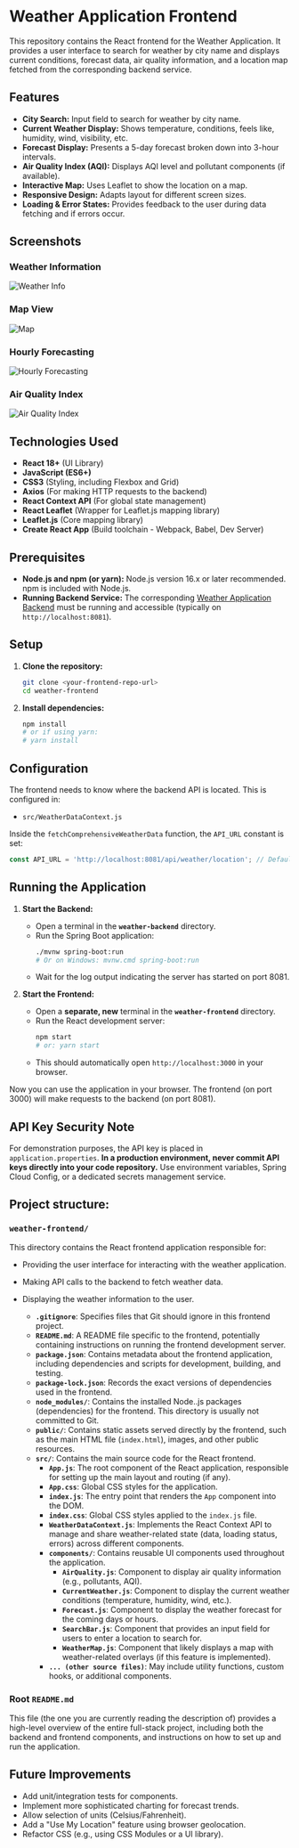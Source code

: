 # Weather Application Frontend

This repository contains the React frontend for the Weather Application. It provides a user interface to search for weather by city name and displays current conditions, forecast data, air quality information, and a location map fetched from the corresponding backend service.

## Features

*   **City Search:** Input field to search for weather by city name.
*   **Current Weather Display:** Shows temperature, conditions, feels like, humidity, wind, visibility, etc.
*   **Forecast Display:** Presents a 5-day forecast broken down into 3-hour intervals.
*   **Air Quality Index (AQI):** Displays AQI level and pollutant components (if available).
*   **Interactive Map:** Uses Leaflet to show the location on a map.
*   **Responsive Design:** Adapts layout for different screen sizes.
*   **Loading & Error States:** Provides feedback to the user during data fetching and if errors occur.


## Screenshots


### Weather Information
![Weather Info](/Images/WthrInfo.png)

### Map View
![Map](/Images/Map.png)

### Hourly Forecasting
![Hourly Forecasting](/Images/HrForecast.png)

### Air Quality Index
![Air Quality Index](/Images/AIQ.png)



## Technologies Used

*   **React 18+** (UI Library)
*   **JavaScript (ES6+)**
*   **CSS3** (Styling, including Flexbox and Grid)
*   **Axios** (For making HTTP requests to the backend)
*   **React Context API** (For global state management)
*   **React Leaflet** (Wrapper for Leaflet.js mapping library)
*   **Leaflet.js** (Core mapping library)
*   **Create React App** (Build toolchain - Webpack, Babel, Dev Server)

## Prerequisites

*   **Node.js and npm (or yarn):** Node.js version 16.x or later recommended. npm is included with Node.js.
*   **Running Backend Service:** The corresponding [Weather Application Backend](<link-to-your-backend-repo>) must be running and accessible (typically on `http://localhost:8081`).

## Setup

1.  **Clone the repository:**
    ```bash
    git clone <your-frontend-repo-url>
    cd weather-frontend
    ```

2.  **Install dependencies:**
    ```bash
    npm install
    # or if using yarn:
    # yarn install
    ```

## Configuration

The frontend needs to know where the backend API is located. This is configured in:

*   `src/WeatherDataContext.js`

Inside the `fetchComprehensiveWeatherData` function, the `API_URL` constant is set:

```javascript
const API_URL = 'http://localhost:8081/api/weather/location'; // Default backend URL

```

## Running the Application

1.  **Start the Backend:**
    *   Open a terminal in the **`weather-backend`** directory.
    *   Run the Spring Boot application:
        ```bash
        ./mvnw spring-boot:run
        # Or on Windows: mvnw.cmd spring-boot:run
        ```
    *   Wait for the log output indicating the server has started on port 8081.

2.  **Start the Frontend:**
    *   Open a **separate, new** terminal in the **`weather-frontend`** directory.
    *   Run the React development server:
        ```bash
        npm start
        # or: yarn start
        ```
    *   This should automatically open `http://localhost:3000` in your browser.

Now you can use the application in your browser. The frontend (on port 3000) will make requests to the backend (on port 8081).

## API Key Security Note

For demonstration purposes, the API key is placed in `application.properties`. **In a production environment, never commit API keys directly into your code repository.** Use environment variables, Spring Cloud Config, or a dedicated secrets management service.    

## Project structure:

### `weather-frontend/`

This directory contains the React frontend application responsible for:

* Providing the user interface for interacting with the weather application.
* Making API calls to the backend to fetch weather data.
* Displaying the weather information to the user.

    * **`.gitignore`**: Specifies files that Git should ignore in this frontend project.
    * **`README.md`**: A README file specific to the frontend, potentially containing instructions on running the frontend development server.
    * **`package.json`**: Contains metadata about the frontend application, including dependencies and scripts for development, building, and testing.
    * **`package-lock.json`**: Records the exact versions of dependencies used in the frontend.
    * **`node_modules/`**: Contains the installed Node..js packages (dependencies) for the frontend. This directory is usually not committed to Git.
    * **`public/`**: Contains static assets served directly by the frontend, such as the main HTML file (`index.html`), images, and other public resources.
    * **`src/`**: Contains the main source code for the React frontend.
        * **`App.js`**: The root component of the React application, responsible for setting up the main layout and routing (if any).
        * **`App.css`**: Global CSS styles for the application.
        * **`index.js`**: The entry point that renders the `App` component into the DOM.
        * **`index.css`**: Global CSS styles applied to the `index.js` file.
        * **`WeatherDataContext.js`**: Implements the React Context API to manage and share weather-related state (data, loading status, errors) across different components.
        * **`components/`**: Contains reusable UI components used throughout the application.
            * **`AirQuality.js`**: Component to display air quality information (e.g., pollutants, AQI).
            * **`CurrentWeather.js`**: Component to display the current weather conditions (temperature, humidity, wind, etc.).
            * **`Forecast.js`**: Component to display the weather forecast for the coming days or hours.
            * **`SearchBar.js`**: Component that provides an input field for users to enter a location to search for.
            * **`WeatherMap.js`**: Component that likely displays a map with weather-related overlays (if this feature is implemented).
        * **`... (other source files)`**: May include utility functions, custom hooks, or additional components.

### Root `README.md`

This file (the one you are currently reading the description of) provides a high-level overview of the entire full-stack project, including both the backend and frontend components, and instructions on how to set up and run the application.



## Future Improvements

*   Add unit/integration tests for components.
*   Implement more sophisticated charting for forecast trends.
*   Allow selection of units (Celsius/Fahrenheit).
*   Add a "Use My Location" feature using browser geolocation.
*   Refactor CSS (e.g., using CSS Modules or a UI library).
